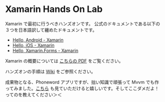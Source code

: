 # Xamarin Hands On Lab

Xamarin で最初に行うべきハンズオンです。
公式のドキュメントである以下の３つを日本語訳して纏めたドキュメントです。

- [Hello, Android - Xamarin](https://developer.xamarin.com/guides/android/getting_started/hello,android/)
- [Hello, iOS - Xamarin](https://developer.xamarin.com/guides/ios/getting_started/hello,_iOS/)
- [Hello, Xamarin.Forms - Xamarin](https://developer.xamarin.com/guides/xamarin-forms/getting-started/hello-xamarin-forms/)

Xamarin の概要については [こちらの PDF](https://github.com/ytabuchi/XamarinHOL/blob/master/HOL_201606_Xamarin_Introduction.pdf) をご覧ください。

ハンズオンの手順は [Wiki](https://github.com/ytabuchi/XamarinHOL/wiki) をご参照ください。

成果物となる、Phoneword アプリですが、拙い知識で頑張って Mvvm でも作ってみました。[こちら](https://github.com/ytabuchi/MvvmPhoneword) も見ていただけると嬉しいです。そしてここダメだよ！ってのを教えてください＞＜



